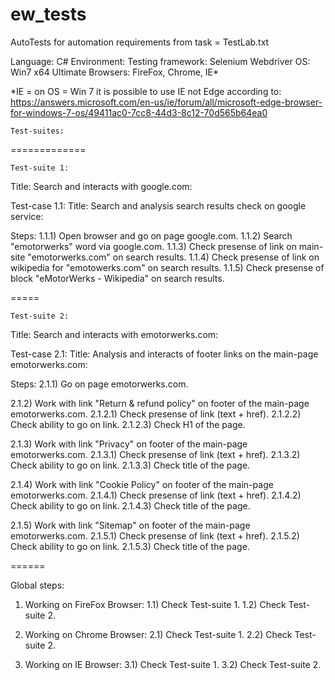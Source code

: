 # ew_tests

AutoTests for automation requirements from task = TestLab.txt

Language: C#
Environment: 
	Testing framework: Selenium Webdriver
	OS: Win7 x64 Ultimate
	Browsers: FireFox, Chrome, IE*

\*IE = on OS = Win 7 it is possible to use IE not Edge according to: 
https://answers.microsoft.com/en-us/ie/forum/all/microsoft-edge-browser-for-windows-7-os/49411ac0-7cc8-44d3-8c12-70d565b64ea0

	Test-suites:
=============

	Test-suite 1: 
Title: Search and interacts with google.com:

Test-case 1.1:
Title: Search and analysis search results check on google service:

Steps:
1.1.1) Open browser and go on page google.com.
1.1.2) Search "emotorwerks" word via google.com.
1.1.3) Check presense of link on main-site "emotorwerks.com" on search results.
1.1.4) Check presense of link on wikipedia for "emotowerks.com" on search results.
1.1.5) Check presense of block "eMotorWerks - Wikipedia" on search results.

=====

	Test-suite 2:
Title: Search and interacts with emotorwerks.com:

Test-case 2.1:
Title: Analysis and interacts of footer links on the main-page emotorwerks.com:

Steps:
2.1.1) Go on page emotorwerks.com.

2.1.2) Work with link "Return & refund policy" on footer of the main-page emotorwerks.com.
2.1.2.1) Check presense of link (text + href).
2.1.2.2) Check ability to go on link.
2.1.2.3) Check H1 of the page.

2.1.3) Work with link "Privacy" on footer of the main-page emotorwerks.com.
2.1.3.1) Check presense of link (text + href).
2.1.3.2) Check ability to go on link.
2.1.3.3) Check title of the page.

2.1.4) Work with link "Cookie Policy" on footer of the main-page emotorwerks.com.
2.1.4.1) Check presense of link (text + href).
2.1.4.2) Check ability to go on link.
2.1.4.3) Check title of the page.

2.1.5) Work with link "Sitemap" on footer of the main-page emotorwerks.com.
2.1.5.1) Check presense of link (text + href).
2.1.5.2) Check ability to go on link.
2.1.5.3) Check title of the page.

======
 
Global steps:
1) Working on FireFox Browser:
1.1) Check Test-suite 1.
1.2) Check Test-suite 2.

2) Working on Chrome Browser:
2.1) Check Test-suite 1.
2.2) Check Test-suite 2.

3) Working on IE Browser:
3.1) Check Test-suite 1.
3.2) Check Test-suite 2.